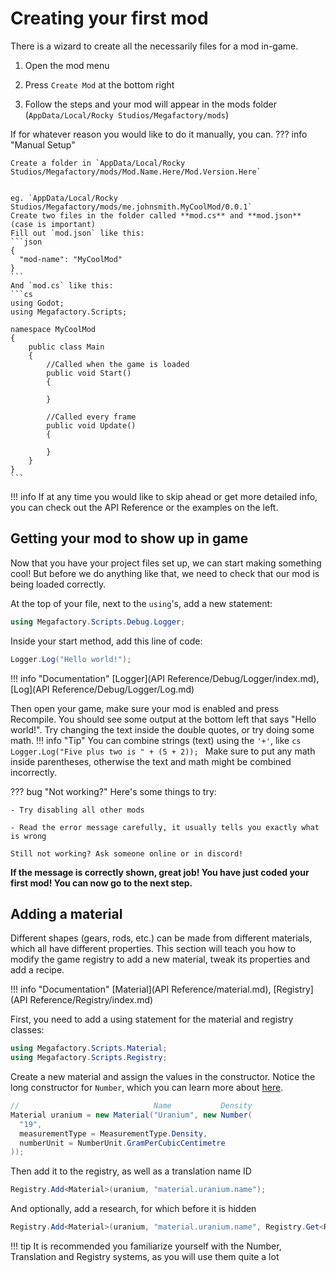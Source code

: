 # Creating your first mod


There is a wizard to create all the necessarily files for a mod in-game.

1. Open the mod menu

2. Press `Create Mod` at the bottom right

3. Follow the steps and your mod will appear in the mods folder (`AppData/Local/Rocky Studios/Megafactory/mods`)

If for whatever reason you would like to do it manually, you can.
??? info "Manual Setup"

    Create a folder in `AppData/Local/Rocky Studios/Megafactory/mods/Mod.Name.Here/Mod.Version.Here`


    eg. `AppData/Local/Rocky Studios/Megafactory/mods/me.johnsmith.MyCoolMod/0.0.1`
    Create two files in the folder called **mod.cs** and **mod.json** (case is important)
    Fill out `mod.json` like this:
    ```json
    {
      "mod-name": "MyCoolMod"
    }
    ```
    And `mod.cs` like this:
    ```cs
    using Godot;
    using Megafactory.Scripts;

    namespace MyCoolMod
    {
        public class Main
        {
            //Called when the game is loaded
            public void Start()
            {

            }

            //Called every frame
            public void Update()
            {
              
            }
        }
    }
    ```

!!! info
    If at any time you would like to skip ahead or get more detailed info, you can check out the API Reference or the examples on the left.

## Getting your mod to show up in game
Now that you have your project files set up, we can start making something cool! But before we do anything like that, we need to check that our mod is being loaded correctly.

At the top of your file, next to the `using`'s, add a new statement:
```cs
using Megafactory.Scripts.Debug.Logger;
```
Inside your start method, add this line of code:
```cs
Logger.Log("Hello world!");
```
!!! info "Documentation"
    [Logger](API Reference/Debug/Logger/index.md), [Log](API Reference/Debug/Logger/Log.md)

Then open your game, make sure your mod is enabled and press Recompile. You should see some output at the bottom left that says "Hello world!". Try changing the text inside the double quotes, or try doing some math.
!!! info "Tip"
    You can combine strings (text) using the `'+'`, like
    ```cs
    Logger.Log("Five plus two is " + (5 + 2));
    ```
    Make sure to put any math inside parentheses, otherwise the text and math might be combined incorrectly.

??? bug "Not working?"
    Here's some things to try:

    - Try disabling all other mods

    - Read the error message carefully, it usually tells you exactly what is wrong
  
    Still not working? Ask someone online or in discord!
  
**If the message is correctly shown, great job! You have just coded your first mod! You can now go to the next step.**

## Adding a material
Different shapes (gears, rods, etc.) can be made from different materials, which all have different properties. This section will teach you how to modify the game registry to add a new material, tweak its properties and add a recipe.

!!! info "Documentation"
    [Material](API Reference/material.md), [Registry](API Reference/Registry/index.md)

First, you need to add a using statement for the material and registry classes:
```cs
using Megafactory.Scripts.Material;
using Megafactory.Scripts.Registry;
```
Create a new material and assign the values in the constructor. Notice the long constructor for `Number`, which you can learn more about [here](number-system.md).
```cs
//                              Name           Density 
Material uranium = new Material("Uranium", new Number(
  "19",
  measurementType = MeasurementType.Density,
  numberUnit = NumberUnit.GramPerCubicCentimetre
));
```
Then add it to the registry, as well as a translation name ID
```cs
Registry.Add<Material>(uranium, "material.uranium.name");
```
And optionally, add a research, for which before it is hidden
```cs
Registry.Add<Material>(uranium, "material.uranium.name", Registry.Get<Research>("uranium-processing"));
```
!!! tip
    It is recommended you familiarize yourself with the Number, Translation and Registry systems, as you will use them quite a lot